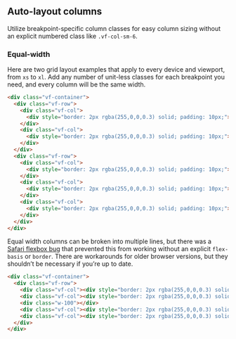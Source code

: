 
## Auto-layout columns

Utilize breakpoint-specific column classes for easy column sizing without an explicit numbered class like `.vf-col-sm-6`.

### Equal-width

Here are two grid layout examples that apply to every device and viewport, from `xs` to `xl`. Add any number of unit-less classes for each breakpoint you need, and every column will be the same width.

```html
<div class="vf-container">
  <div class="vf-row">
    <div class="vf-col">
      <div style="border: 2px rgba(255,0,0,0.3) solid; padding: 10px;">1 of 2</div>
    </div>
    <div class="vf-col">
      <div style="border: 2px rgba(255,0,0,0.3) solid; padding: 10px;">2 of 2</div>
    </div>
  </div>
  <div class="vf-row">
    <div class="vf-col">
      <div style="border: 2px rgba(255,0,0,0.3) solid; padding: 10px;">1 of 3</div>
    </div>
    <div class="vf-col">
      <div style="border: 2px rgba(255,0,0,0.3) solid; padding: 10px;">2 of 3</div>
    </div>
    <div class="vf-col">
      <div style="border: 2px rgba(255,0,0,0.3) solid; padding: 10px;">3 of 3</div>
    </div>
  </div>
</div>
```

Equal width columns can be broken into multiple lines, but there was a [Safari flexbox bug](https://github.com/philipwalton/flexbugs#flexbug-11) that prevented this from working without an explicit `flex-basis` or `border`. There are workarounds for older browser versions, but they shouldn’t be necessary if you’re up to date.

```html
<div class="vf-container">
  <div class="vf-row">
    <div class="vf-col"><div style="border: 2px rgba(255,0,0,0.3) solid; padding: 10px;">Column</div></div>
    <div class="vf-col"><div style="border: 2px rgba(255,0,0,0.3) solid; padding: 10px;">Column</div></div>
    <div class="w-100"></div>
    <div class="vf-col"><div style="border: 2px rgba(255,0,0,0.3) solid; padding: 10px;">Column</div></div>
    <div class="vf-col"><div style="border: 2px rgba(255,0,0,0.3) solid; padding: 10px;">Column</div></div>
  </div>
</div>
```
